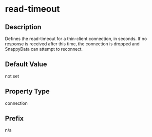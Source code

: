 # read-timeout

## Description

Defines the read-timeout for a thin-client connection, in seconds. If no response is received after this time, the connection is dropped and SnappyData can attempt to reconnect.

## Default Value

not set

## Property Type

connection

## Prefix

n/a
